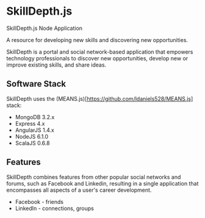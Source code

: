 # SkillDepth.js
SkillDepth.js Node Application

A resource for developing new skills and discovering new opportunities.

SkillDepth is a portal and social network-based application that empowers technology professionals to discover
new opportunities, develop new or improve existing skills, and share ideas.

## Software Stack

SkillDepth uses the (MEANS.js)[https://github.com/ldaniels528/MEANS.js] stack:

* MongoDB 3.2.x
* Express 4.x
* AngularJS 1.4.x
* NodeJS 6.1.0
* ScalaJS 0.6.8

## Features

SkillDepth combines features from other popular social networks and forums, such as Facebook and Linkedin, 
resulting in a single application that encompasses all aspects of a user's career development. 

* Facebook - friends
* LinkedIn - connections, groups


